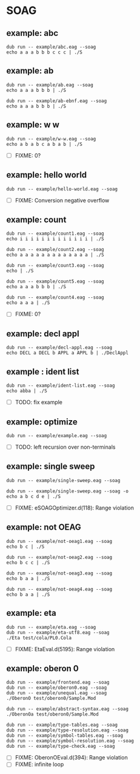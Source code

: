 # SOAG

## example: abc

    dub run -- example/abc.eag --soag
    echo a a a b b b c c c | ./S

## example: ab

    dub run -- example/ab.eag --soag
    echo a a a b b b | ./S

    dub run -- example/ab-ebnf.eag --soag
    echo a a a b b b | ./S

## example: w w

    dub run -- example/w-w.eag --soag
    echo a b a b c a b a b | ./S

- [ ] FIXME: 0?

## example: hello world

    dub run -- example/hello-world.eag --soag

 - [ ] FIXME: Conversion negative overflow

## example: count

    dub run -- example/count1.eag --soag
    echo i i i i i i i i i i i i i | ./S

    dub run -- example/count2.eag --soag
    echo a a a a a a a a a a a a a | ./S

    dub run -- example/count3.eag --soag
    echo | ./S

    dub run -- example/count5.eag --soag
    echo a a a b b b | ./S

    dub run -- example/count4.eag --soag
    echo a a a | ./S

- [ ] FIXME: 0?

## example: decl appl

    dub run -- example/decl-appl.eag --soag
    echo DECL a DECL b APPL a APPL b | ./DeclAppl

## example : ident list

    dub run -- example/ident-list.eag --soag
    echo abba | ./S

 - [ ] TODO: fix example

## example: optimize

    dub run -- example/example.eag --soag

- [ ] TODO: left recursion over non-terminals

## example: single sweep

    dub run -- example/single-sweep.eag --soag

    dub run -- example/single-sweep.eag --soag -o
    echo a b c d e | ./S

- [ ] FIXME: eSOAGOptimizer.d(118): Range violation

## example: not OEAG

    dub run -- example/not-oeag1.eag --soag
    echo b c | ./S

    dub run -- example/not-oeag2.eag --soag
    echo b c c | ./S

    dub run -- example/not-oeag3.eag --soag
    echo b a a | ./S

    dub run -- example/not-oeag4.eag --soag
    echo b a a | ./S

## example: eta

    dub run -- example/eta.eag --soag
    dub run -- example/eta-utf8.eag --soag
    ./Eta test/cola/PL0.Cola

- [ ] FIXME: EtaEval.d(5195): Range violation

## example: oberon 0

    dub run -- example/frontend.eag --soag
    dub run -- example/oberon0.eag --soag
    dub run -- example/unequal.eag --soag
    ./OberonO test/oberon0/Sample.Mod

    dub run -- example/abstract-syntax.eag --soag
    ./OberonOa test/oberon0/Sample.Mod

    dub run -- example/type-tables.eag --soag
    dub run -- example/type-resolution.eag --soag
    dub run -- example/symbol-tables.eag --soag
    dub run -- example/symbol-resolution.eag --soag
    dub run -- example/type-check.eag --soag

- [ ] FIXME: OberonOEval.d(394): Range violation
- [ ] FIXME: infinite loop

